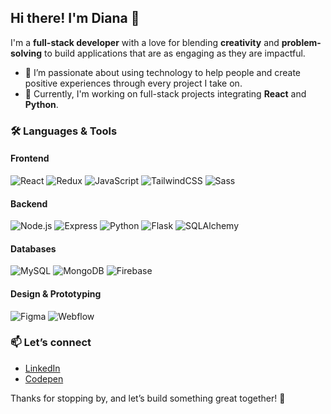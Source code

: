 ## Hi there! I'm Diana 👋

I'm a **full-stack developer**  with a love for blending **creativity** and **problem-solving** to build applications that are as engaging as they are impactful. 

- 🎯 I’m passionate about using technology to help people and create positive experiences through every project I take on. 
- 🔭 Currently, I'm working on full-stack projects integrating **React** and **Python**.

### 🛠️ Languages & Tools

#### Frontend
![React](https://img.shields.io/badge/-React-61DAFB?logo=react&logoColor=white&style=flat)
![Redux](https://img.shields.io/badge/-Redux-764ABC?logo=redux&logoColor=white&style=flat)
![JavaScript](https://img.shields.io/badge/-JavaScript-F7DF1E?logo=javascript&logoColor=black&style=flat)
![TailwindCSS](https://img.shields.io/badge/-TailwindCSS-38B2AC?logo=tailwindcss&logoColor=white&style=flat)
![Sass](https://img.shields.io/badge/-Sass-CC6699?logo=sass&logoColor=white&style=flat)

#### Backend
![Node.js](https://img.shields.io/badge/-Node.js-339933?logo=node.js&logoColor=white&style=flat)
![Express](https://img.shields.io/badge/-Express-000000?logo=express&logoColor=white&style=flat)
![Python](https://img.shields.io/badge/-Python-3776AB?logo=python&logoColor=white&style=flat)
![Flask](https://img.shields.io/badge/-Flask-000000?logo=flask&logoColor=white&style=flat)
![SQLAlchemy](https://img.shields.io/badge/-SQLAlchemy-4479A1?logo=python&logoColor=white&style=flat)

#### Databases
![MySQL](https://img.shields.io/badge/-MySQL-4479A1?logo=mysql&logoColor=white&style=flat)
![MongoDB](https://img.shields.io/badge/-MongoDB-47A248?logo=mongodb&logoColor=white&style=flat)
![Firebase](https://img.shields.io/badge/-Firebase-FFCA28?logo=firebase&logoColor=black&style=flat)

#### Design & Prototyping
![Figma](https://img.shields.io/badge/-Figma-F24E1E?logo=figma&logoColor=white&style=flat)
![Webflow](https://img.shields.io/badge/-Webflow-4353FF?logo=webflow&logoColor=white&style=flat)


### 📫 Let’s connect
- [LinkedIn](https://www.linkedin.com/in/dianamoretti/)
- [Codepen](https://codepen.io/Diana-Moretti)


Thanks for stopping by, and let’s build something great together! 🚀


